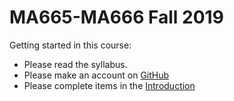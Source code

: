 # MA665-MA666 Fall 2019

Getting started in this course:

- Please read the syllabus.
- Please make an account on [GitHub](https://github.com/)
- Please complete items in the [Introduction](/Topic-1%20Introduction)
